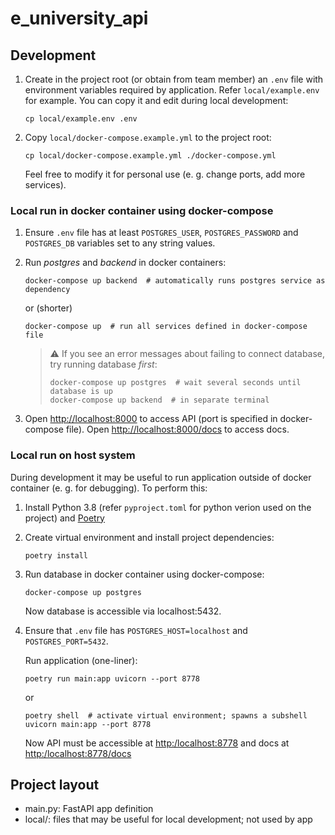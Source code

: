 # e_university_api


## Development

1. Create in the project root (or obtain from team member) an `.env` file with environment variables required by application.
   Refer `local/example.env` for example. You can copy it and edit during local development:

       cp local/example.env .env

2. Copy `local/docker-compose.example.yml` to the project root:

       cp local/docker-compose.example.yml ./docker-compose.yml

   Feel free to modify it for personal use (e. g. change ports, add more services).

### Local run in docker container using docker-compose

1. Ensure `.env` file has at least `POSTGRES_USER`, `POSTGRES_PASSWORD` and `POSTGRES_DB` variables
   set to any string values.

2. Run _postgres_ and _backend_ in docker containers:

       docker-compose up backend  # automatically runs postgres service as dependency

   or (shorter)

       docker-compose up  # run all services defined in docker-compose file

   > :warning: If you see an error messages about failing to connect database, try running database *first*:
   >
   >     docker-compose up postgres  # wait several seconds until database is up
   >     docker-compose up backend  # in separate terminal

3. Open <http://localhost:8000> to access API (port is specified in docker-compose file).
   Open <http://localhost:8000/docs> to access docs.

### Local run on host system

During development it may be useful to run application outside of docker container (e. g. for debugging). To perform this:

1. Install Python 3.8 (refer `pyproject.toml` for python verion used on the project) and [Poetry](https://python-poetry.org/)

2. Create virtual environment and install project dependencies:

       poetry install

3. Run database in docker container using docker-compose:

       docker-compose up postgres

   Now database is accessible via localhost:5432.

4. Ensure that `.env` file has `POSTGRES_HOST=localhost` and `POSTGRES_PORT=5432`.

   Run application (one-liner):

       poetry run main:app uvicorn --port 8778

   or

       poetry shell  # activate virtual environment; spawns a subshell
       uvicorn main:app --port 8778

   Now API must be accessible at <http:/localhost:8778> and docs at <http:/localhost:8778/docs>

## Project layout

- main.py: FastAPI app definition
- local/: files that may be useful for local development; not used by app


